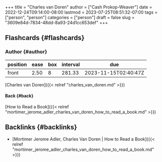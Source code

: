 +++
title = "Charles van Doren"
author = ["Cash Prokop-Weaver"]
date = 2022-12-24T09:14:00-08:00
lastmod = 2023-07-25T08:51:32-07:00
tags = ["person", "person"]
categories = ["person"]
draft = false
slug = "3609e84d-7834-48dd-8a93-24d1cc653def"
+++

## Flashcards {#flashcards}


### Author {#author}

| position | ease | box | interval | due                  |
|----------|------|-----|----------|----------------------|
| front    | 2.50 | 8   | 281.33   | 2023-11-15T02:40:47Z |

[Charles van Doren]({{< relref "charles_van_doren.md" >}})


#### Back {#back}

[How to Read a Book]({{< relref "mortimer_jerome_adler_charles_van_doren_how_to_read_a_book.md" >}})


## Backlinks {#backlinks}

-   [Mortimer Jerome Adler, Charles Van Doren | How to Read a Book]({{< relref "mortimer_jerome_adler_charles_van_doren_how_to_read_a_book.md" >}})

